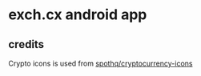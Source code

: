 # exch.cx android app

## credits

Crypto icons is used from [spothq/cryptocurrency-icons](https://github.com/spothq/cryptocurrency-icons/)
